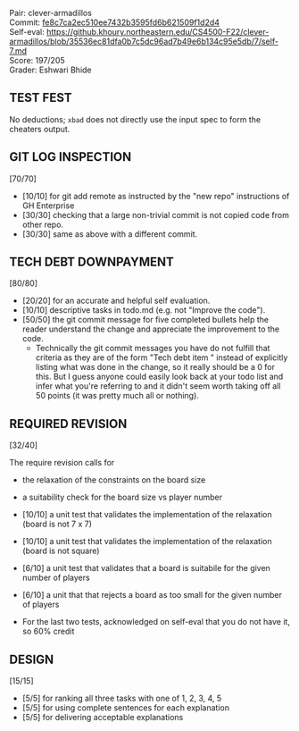 Pair: clever-armadillos \
Commit: [fe8c7ca2ec510ee7432b3595fd6b621509f1d2d4](https://github.khoury.northeastern.edu/CS4500-F22/clever-armadillos/tree/fe8c7ca2ec510ee7432b3595fd6b621509f1d2d4) \
Self-eval: https://github.khoury.northeastern.edu/CS4500-F22/clever-armadillos/blob/35536ec81dfa0b7c5dc96ad7b49e6b134c95e5db/7/self-7.md \
Score: 197/205 \
Grader: Eshwari Bhide

## TEST FEST

No deductions; `xbad` does not directly use the input spec to form the cheaters output.

## GIT LOG INSPECTION

[70/70]

- [10/10] for git add remote as instructed by the "new repo" instructions of GH Enterprise
- [30/30] checking that a large non-trivial commit is not copied code from other repo.
- [30/30] same as above with a different commit.

## TECH DEBT DOWNPAYMENT 

[80/80]

- [20/20] for an accurate and helpful self evaluation.
- [10/10] descriptive tasks in todo.md (e.g. not "Improve the code").
- [50/50] the git commit message for five completed bullets help the reader understand the change and appreciate the improvement to the code.
  - Technically the git commit messages you have do not fulfill that criteria as they are of the form "Tech debt item <x>" instead of explicitly listing what was done in the change, so it really should be a 0 for this. But I guess anyone could easily look back at your todo list and infer what you're referring to and it didn't seem worth taking off all 50 points (it was pretty much all or nothing).

## REQUIRED REVISION

[32/40]

The require revision calls for
- the relaxation of the constraints on the board size
- a suitability check for the board size vs player number

- [10/10] a unit test that validates the implementation of the relaxation (board is not 7 x 7)
- [10/10] a unit test that validates the implementation of the relaxation (board is not square)
- [6/10] a unit test that validates that a board is suitabile for the given number of players
- [6/10] a unit that that rejects a board as too small for the given number of players
- For the last two tests, acknowledged on self-eval that you do not have it, so 60% credit

## DESIGN

[15/15]

- [5/5] for ranking all three tasks with one of 1, 2, 3, 4, 5
- [5/5] for using complete sentences for each explanation
- [5/5] for delivering acceptable explanations
